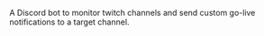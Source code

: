 A Discord bot to monitor twitch channels and send custom go-live notifications to a target channel.
